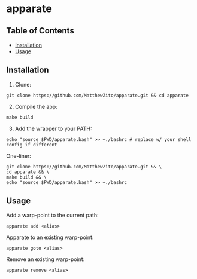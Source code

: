 # apparate

## Table of Contents

- [Installation](#install)
- [Usage](#usage)

## <a name="install"></a> Installation

1. Clone:

```shell
git clone https://github.com/MatthewZito/apparate.git && cd apparate
```

2. Compile the app:

```shell
make build
```

3. Add the wrapper to your PATH:

```shell
echo "source $PWD/apparate.bash" >> ~./bashrc # replace w/ your shell config if different
```

One-liner:

```shell
git clone https://github.com/MatthewZito/apparate.git && \
cd apparate && \
make build && \
echo "source $PWD/apparate.bash" >> ~./bashrc
```

## <a name="usage"></a> Usage

Add a warp-point to the current path:

```shell
apparate add <alias>
```

Apparate to an existing warp-point:

```shell
apparate goto <alias>
```

Remove an existing warp-point:

```shell
apparate remove <alias>
```
